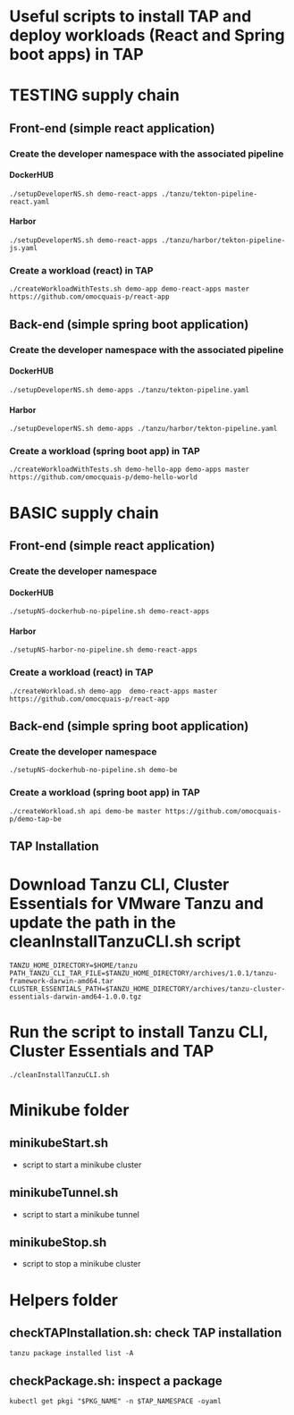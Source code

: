 # Useful scripts to install TAP and deploy workloads (React and Spring boot apps) in TAP

# TESTING supply chain

## Front-end (simple react application)

### Create the developer namespace with the associated pipeline

#### DockerHUB
    ./setupDeveloperNS.sh demo-react-apps ./tanzu/tekton-pipeline-react.yaml

#### Harbor
    ./setupDeveloperNS.sh demo-react-apps ./tanzu/harbor/tekton-pipeline-js.yaml

### Create a workload (react) in TAP
    ./createWorkloadWithTests.sh demo-app demo-react-apps master https://github.com/omocquais-p/react-app
    
## Back-end (simple spring boot application)

### Create the developer namespace with the associated pipeline

#### DockerHUB 
    ./setupDeveloperNS.sh demo-apps ./tanzu/tekton-pipeline.yaml

#### Harbor
    ./setupDeveloperNS.sh demo-apps ./tanzu/harbor/tekton-pipeline.yaml

### Create a workload (spring boot app) in TAP 
    ./createWorkloadWithTests.sh demo-hello-app demo-apps master https://github.com/omocquais-p/demo-hello-world


# BASIC supply chain

## Front-end (simple react application)

### Create the developer namespace

#### DockerHUB
    ./setupNS-dockerhub-no-pipeline.sh demo-react-apps

#### Harbor
    ./setupNS-harbor-no-pipeline.sh demo-react-apps

### Create a workload (react) in TAP
    ./createWorkload.sh demo-app  demo-react-apps master https://github.com/omocquais-p/react-app

## Back-end (simple spring boot application)

### Create the developer namespace
    ./setupNS-dockerhub-no-pipeline.sh demo-be

### Create a workload (spring boot app) in TAP
    ./createWorkload.sh api demo-be master https://github.com/omocquais-p/demo-tap-be


## TAP Installation

# Download Tanzu CLI, Cluster Essentials for VMware Tanzu and update the path in the cleanInstallTanzuCLI.sh script 
    TANZU_HOME_DIRECTORY=$HOME/tanzu
    PATH_TANZU_CLI_TAR_FILE=$TANZU_HOME_DIRECTORY/archives/1.0.1/tanzu-framework-darwin-amd64.tar
    CLUSTER_ESSENTIALS_PATH=$TANZU_HOME_DIRECTORY/archives/tanzu-cluster-essentials-darwin-amd64-1.0.0.tgz

# Run the script to install Tanzu CLI, Cluster Essentials and TAP 
    ./cleanInstallTanzuCLI.sh

# Minikube folder

## minikubeStart.sh 
- script to start a minikube cluster
## minikubeTunnel.sh
- script to start a minikube tunnel
## minikubeStop.sh
- script to stop a minikube cluster

# Helpers folder

## checkTAPInstallation.sh: check TAP installation
    tanzu package installed list -A
## checkPackage.sh: inspect a package
    kubectl get pkgi "$PKG_NAME" -n $TAP_NAMESPACE -oyaml 